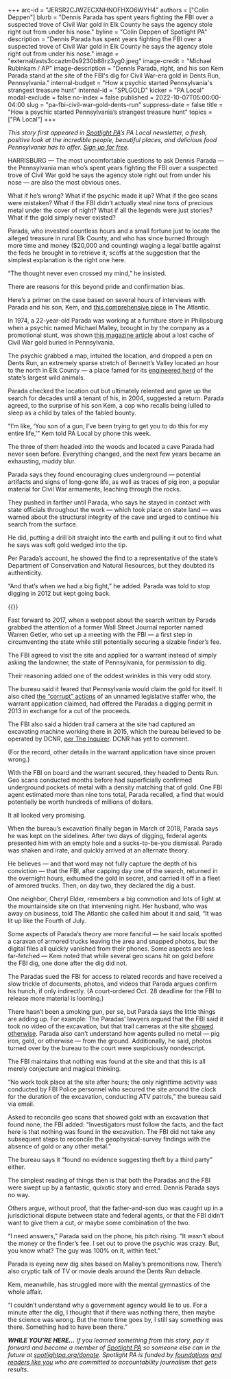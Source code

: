 +++
arc-id = "JERSR2CJWZECXNHNOFHXO6WYH4"
authors = ["Colin Deppen"]
blurb = "Dennis Parada has spent years fighting the FBI over a suspected trove of Civil War gold in Elk County he says the agency stole right out from under his nose."
byline = "Colin Deppen of Spotlight PA"
description = "Dennis Parada has spent years fighting the FBI over a suspected trove of Civil War gold in Elk County he says the agency stole right out from under his nose."
image = "external/asts3ccaztm0s9230b88rz3yg0.jpeg"
image-credit = "Michael Rubinkam / AP"
image-description = "Dennis Parada, right, and his son Kem Parada stand at the site of the FBI's dig for Civil War-era gold in Dents Run, Pennsylvania."
internal-budget = "How a psychic started Pennsylvania's strangest treasure hunt"
internal-id = "SPLGOLD"
kicker = "PA Local"
modal-exclude = false
no-index = false
published = 2022-10-07T05:00:00-04:00
slug = "pa-fbi-civil-war-gold-dents-run"
suppress-date = false
title = "How a psychic started Pennsylvania’s strangest treasure hunt"
topics = ["PA Local"]
+++

<i>This story first appeared in </i><a href="https://www.spotlightpa.org/"><i>Spotlight PA</i></a><i>’s PA Local newsletter, a fresh, positive look at the incredible people, beautiful places, and delicious food Pennsylvania has to offer. </i><a href="https://www.spotlightpa.org/newsletters"><i>Sign up for free</i></a><i>.</i>

HARRISBURG — The most uncomfortable questions to ask Dennis Parada — the Pennsylvania man who’s spent years fighting the FBI over a suspected trove of Civil War gold he says the agency stole right out from under his nose — are also the most obvious ones.

What if he’s wrong? What if the psychic made it up? What if the geo scans were mistaken? What if the FBI didn’t actually steal nine tons of precious metal under the cover of night? What if all the legends were just stories? What if the gold simply never existed?

Parada, who invested countless hours and a small fortune just to locate the alleged treasure in rural Elk County, and who has since burned through more time and money ($20,000 and counting) waging a legal battle against the feds he brought in to retrieve it, scoffs at the suggestion that the simplest explanation is the right one here.

<script src="https://www.spotlightpa.org/embed.js" async></script><div data-spl-embed-version="1" data-spl-src="https://www.spotlightpa.org/embeds/newsletter/"></div>

“The thought never even crossed my mind,” he insisted.

There are reasons for this beyond pride and confirmation bias.

Here’s a primer on the case based on several hours of interviews with Parada and his son, Kem, and <a href="https://www.theatlantic.com/magazine/archive/2022/07/pennsylvania-civil-war-treasure-gold-hunt-fbi/638445/">this comprehensive piece</a> in The Atlantic.

In 1974, a 22-year-old Parada was working at a furniture store in Philipsburg when a psychic named Michael Malley, brought in by the company as a promotional stunt, was shown <a href="https://www.treasurenet.com/threads/treasure-magazine-dents-run-gold-1974-75.657650/">this magazine article</a> about a lost cache of Civil War gold buried in Pennsylvania.

The psychic grabbed a map, intuited the location, and dropped a pen on Dents Run, an extremely sparse stretch of Bennett’s Valley located an hour to the north in Elk County — a place famed for its <a href="https://www.pgc.pa.gov/Wildlife/WildlifeSpecies/Elk/Pages/HistoryofElkinPA.aspx">engineered herd</a> of the state’s largest wild animals.

Parada checked the location out but ultimately relented and gave up the search for decades until a tenant of his, in 2004, suggested a return. Parada agreed, to the surprise of his son Kem, a cop who recalls being lulled to sleep as a child by tales of the fabled bounty.

“I’m like, ‘You son of a gun, I’ve been trying to get you to do this for my entire life,’” Kem told PA Local by phone this week.

The three of them headed into the woods and located a cave Parada had never seen before. Everything changed, and the next few years became an exhausting, muddy blur.

Parada says they found encouraging clues underground — potential artifacts and signs of long-gone life, as well as traces of pig iron, a popular material for Civil War armaments, leaching through the rocks.

They pushed in farther until Parada, who says he stayed in contact with state officials throughout the work — which took place on state land — was warned about the structural integrity of the cave and urged to continue his search from the surface.

He did, putting a drill bit straight into the earth and pulling it out to find what he says was soft gold wedged into the tip.

Per Parada’s account, he showed the find to a representative of the state’s Department of Conservation and Natural Resources, but they doubted its authenticity.

“And that’s when we had a big fight,” he added. Parada was told to stop digging in 2012 but kept going back.

{{<picture src="external/fxbmbt6ckg8s1zcbhvm138w3w0.jpeg" description="A base camp located downhill from the site of the FBI&#39;s March 2018 excavation in Dents Run, Pennsylvania. " caption="A base camp located downhill from the site of the FBI&#39;s March 2018 excavation in Dents Run, Pennsylvania. " credit="(Bridget McClure/WJAC via AP)">}} 

Fast forward to 2017, when a webpost about the search written by Parada grabbed the attention of a former Wall Street Journal reporter named Warren Getler, who set up a meeting with the FBI — a first step in circumventing the state while still potentially securing a sizable finder’s fee.

The FBI agreed to visit the site and applied for a warrant instead of simply asking the landowner, the state of Pennsylvania, for permission to dig.

Their reasoning added one of the oddest wrinkles in this very odd story.

The bureau said it feared that Pennsylvania would claim the gold for itself. It also cited <a href="https://apnews.com/article/pennsylvania-oddities-technology-lifestyle-government-and-politics-2c2d2a064fa7f8b3835648821ca3ecbc">the “corrupt” actions</a> of an unnamed legislative staffer who, the warrant application claimed, had offered the Paradas a digging permit in 2013 in exchange for a cut of the proceeds.

The FBI also said a hidden trail camera at the site had captured an excavating machine working there in 2015, which the bureau believed to be operated by DCNR, <a href="https://www.inquirer.com/news/gold-elk-county-fbi-civil-war-parada-art-crimes-20210624.html">per The Inquirer</a>. DCNR has yet to comment.

(For the record, other details in the warrant application have since proven wrong.)

With the FBI on board and the warrant secured, they headed to Dents Run. Geo scans conducted months before had superficially confirmed underground pockets of metal with a density matching that of gold. One FBI agent estimated more than nine tons total, Parada recalled, a find that would potentially be worth hundreds of millions of dollars.

It all looked very promising.

When the bureau’s excavation finally began in March of 2018, Parada says he was kept on the sidelines. After two days of digging, federal agents presented him with an empty hole and a sucks-to-be-you dismissal. Parada was shaken and irate, and quickly arrived at an alternate theory.

He believes — and that word may not fully capture the depth of his conviction — that the FBI, after capping day one of the search, returned in the overnight hours, exhumed the gold in secret, and carried it off in a fleet of armored trucks. Then, on day two, they declared the dig a bust.

One neighbor, Cheryl Elder, remembers a big commotion and lots of light at the mountainside site on that intervening night. Her husband, who was away on business, told The Atlantic she called him about it and said, “It was lit up like the Fourth of July.

Some aspects of Parada’s theory are more fanciful — he said locals spotted a caravan of armored trucks leaving the area and snapped photos, but the digital files all quickly vanished from their phones. Some aspects are less far-fetched — Kem noted that while several geo scans hit on gold before the FBI dig, one done after the dig did not.

The Paradas sued the FBI for access to related records and have received a slow trickle of documents, photos, and videos that Parada argues confirm his hunch, if only indirectly. (A court-ordered Oct. 28 deadline for the FBI to release more material is looming.)

There hasn’t been a smoking gun, per se, but Parada says the little things are adding up. For example: The Paradas’ lawyers argued that the FBI said it took no video of the excavation, but that trail cameras at the site <a href="https://apnews.com/article/oddities-politics-pennsylvania-trending-news-46ad9e75f991fb539f23fd6853aa03e5">showed otherwise</a>. Parada also can’t understand how agents pulled no metal — pig iron, gold, or otherwise — from the ground. Additionally, he said, photos turned over by the bureau to the court were suspiciously nondescript.

The FBI maintains that nothing was found at the site and that this is all merely conjecture and magical thinking. 

“No work took place at the site after hours; the only nighttime activity was conducted by FBI Police personnel who secured the site around the clock for the duration of the excavation, conducting ATV patrols,” the bureau said via email.

Asked to reconcile geo scans that showed gold with an excavation that found none, the FBI added: “Investigators must follow the facts, and the fact here is that nothing was found in the excavation. The FBI did not take any subsequent steps to reconcile the geophysical-survey findings with the absence of gold or any other metal.”

The bureau says it “found no evidence suggesting theft by a third party” either.

The simplest reading of things then is that both the Paradas and the FBI were swept up by a fantastic, quixotic story and erred. Dennis Parada says no way.

<script src="https://www.spotlightpa.org/embed.js" async></script><div data-spl-embed-version="1" data-spl-src="https://www.spotlightpa.org/embeds/donate/"></div>

Others argue, without proof, that the father-and-son duo was caught up in a jurisdictional dispute between state and federal agents, or that the FBI didn’t want to give them a cut, or maybe some combination of the two.

“I need answers,” Parada said on the phone, his pitch rising. “It wasn’t about the money or the finder’s fee. I set out to prove the psychic was crazy. But, you know what? The guy was 100% on it, within feet.”

Parada is eyeing new dig sites based on Malley’s premonitions now. There’s also cryptic talk of TV or movie deals around the Dents Run debacle.

Kem, meanwhile, has struggled more with the mental gymnastics of the whole affair.

“I couldn’t understand why a government agency would lie to us. For a minute after the dig, I thought that if there was nothing there, then maybe the science was wrong. But the more time goes by, I still say something was there. Something had to have been there.”

<i><b>WHILE YOU’RE HERE...</b></i><i> If you learned something from this story, pay it forward and become a member of </i><a href="https://www.spotlightpa.org/"><i>Spotlight PA</i></a><i> so someone else can in the future at </i><a href="http://spotlightpa.org/donate"><i>spotlightpa.org/donate</i></a><i>. Spotlight PA is funded by</i><a href="https://www.spotlightpa.org/support"><i> foundations</i></a><i> </i><a href="https://www.spotlightpa.org/support"><i>and readers like you</i></a><i> who are committed to accountability journalism that gets results.</i>
